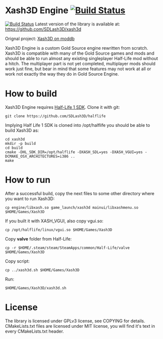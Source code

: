 # Xash3D Engine [![Build Status](https://travis-ci.org/SDLash3D/xash3d.svg)](https://travis-ci.org/SDLash3D/xash3d)
[![Build Status](https://ci.appveyor.com/api/projects/status/github/MrYadro/xash3d?branch=master&svg=true)](https://travis-ci.org/SDLash3D/xash3d)
Latest version of the library is available at:
https://github.com/SDLash3D/xash3d

Orignal project: [Xash3D on moddb](http://www.moddb.com/engines/xash3d-engine)

Xash3D Engine is a custom Gold Source engine rewritten from scratch. Xash3D
is compatible with many of the Gold Source games and mods and should be
able to run almost any existing singleplayer Half-Life mod without a hitch.
The multiplayer part is not yet completed, multiplayer mods should work just
fine, but bear in mind that some features may not work at all or work not
exactly the way they do in Gold Source Engine.

# How to build

Xash3D Engine requires [Half-Life 1 SDK](https://github.com/SDLash3D/halflife).
Clone it with git:

    git clone https://github.com/SDLash3D/halflife

Implying Half Life 1 SDK is cloned into /opt/halflife you should be able to
build Xash3D as:
    
    cd xash3d
    mkdir -p build
    cd build
    cmake -DHL_SDK_DIR=/opt/halflife -DXASH_SDL=yes -DXASH_VGUI=yes -DCMAKE_OSX_ARCHITECTURES=i386 ..
    make

# How to run    

After a successful build, copy the next files to some other directory where you want to run Xash3D:

    cp engine/libxash.so game_launch/xash3d mainui/libxashmenu.so $HOME/Games/Xash3D

If you built it with XASH_VGUI, also copy vgui.so:

    cp /opt/halflife/linux/vgui.so $HOME/Games/Xash3D

Copy **valve** folder from Half-Life:

    cp -r $HOME/.steam/steam/SteamApps/common/Half-Life/valve $HOME/Games/Xash3D
    
Copy script:

    cp ../xash3d.sh $HOME/Games/Xash3D

Run:

    $HOME/Games/Xash3D/xash3d.sh

# License

The library is licensed under GPLv3 license, see COPYING for details.
CMakeLists.txt files are licensed under MIT license, you will find it's text
in every CMakeLists.txt header.
